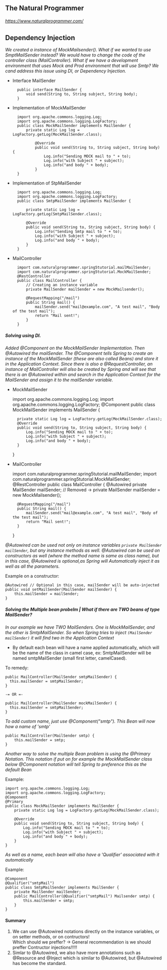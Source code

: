 ## The Natural Programmer
###### https://www.naturalprogrammer.com/

## Dependency Injection

*We created a instance of MockMailsender().  What if we wanted to use SmptMailSender instead?  We would have to change the
code of the controller class (MailController).  What if we have a development environment that uses Mock and Prod environment that
will use Smtp? We cand address this issue using DI, or Dependency Injection.*

* Interface MailSender

        public interface MailSender {
            void send(String to, String subject, String body);
        }

* Implementation of MockMailSender

        import org.apache.commons.logging.Log;
    	import org.apache.commons.logging.LogFactory;
    	public class MockMailSender implements MailSender {
    		private static Log log = LogFactory.getLog(MockMailSender.class);
    
        		@Override
        		public void send(String to, String subject, String body) {
        			Log.info("Sending MOCK mail to " + to);
        			Log.info("with Subject " + subject);
        			Log.info("and body " + body);
        		}
    	}

* Implementation of StpMailSender

	    import org.apache.commons.logging.Log;
	    import org.apache.commons.logging.LogFactory;
	    public class SmtpMailSender implements MailSender {

		    private static Log log = LogFactory.getLog(SmtpMailSender.class);

		    @Override
		    public void send(String to, String subject, String body) {
			    Log.info("Sending Smtp mail to " + to);
			    Log.info("with Subject " + subject);
			    Log.info("and body " + body);
		    }
	    }

* MailController
 
        import com.naturalprogrammer.spring5tutorial.mailMailSender;
    	import com.naturalprogrammer.spring5tutorial.MockMailSender;
    	@RestController
    	public class MailController {
    		// Creating an instance variable
    		private MailSender mailSender = new MockMailsender();
    		
    		@RequestMapping("/mail")
    		public String mail() {
    			mailSender.send("mail@example.com", "A test mail", "Body of the test mail");
    			return "Mail sent!";
    		}
    	}

##### Solving using DI.
*Added @Component on the MockMailSender Implementation.  Then @Autowired the mailSender. The @Component tells Spring to create an instance of the MockMailSender (these are also called Beans) and store it in the Application Context.  Since there is also a @RequestController, 
an instance of MailController will also be created by Spring and will see that there is an @Autowired within and search in the Application Context for the MailSender and assign it to the mailSender variable.*

* MockMailSender	

    import org.apache.commons.logging.Log;
    import org.apache.commons.logging.LogFactory;
	@Component
	public class MockMailSender implements MailSender {

		private static Log log = LogFactory.getLog(MockMailSender.class);
		@Override
		public void send(String to, String subject, String body) {
			Log.info("Sending MOCK mail to " + to);
			Log.info("with Subject " + subject);
			Log.info("and body " + body);
		}
	}

* MailController

	import com.naturalprogrammer.spring5tutorial.mailMailSender;
	import com.naturalprogrammer.spring5tutorial.MockMailSender;
	@RestController
	public class MailController {
		@Autowired
		private MailSender mailSender;
		// Removed -> private MailSender mailSender = new MockMailsender();
		
		@RequestMapping("/mail")
		public String mail() {
			mailSender.send("mail@example.com", "A test mail", "Body of the test mail");
			return "Mail sent!";
		}
	}

*@Autowired can be used not only on instance variables `private MailSender mailSender`, but any instance methods as well.
@Autowired can be used on constructors as well (where the method name is same as class name), but in this case, @Autowired is optional,as Spring will _Automatically_ inject it as well as all the parameters.*

Example on a constructor:

	@Autowired // Optional in this case, mailSender will be auto-injected
	public void setMailSender(MailSender mailSender) {
		this.mailSender = mailSender;
	}

##### Solving the Multiple bean probelm | What if there are TWO beans of type MailSender?
*In our example we have TWO MailSenders.  One is MockMailSender, and the other is SmtpMailSender. So when Spring tries to inject `(MailSender mailSender)` it will find two in the Application Context*

* By default each bean will have a name applied automatically, which will be the name of the class in camel case, ex: SmtpMailSender will be named smtpMailSender (small first letter, camelCased).

To remedy:

	public MailController(MailSender smtpMailSender) {
	  this.mailSender = smtpMailSender;
	}
	
	-= OR =-

	public MailController(MailSender mockMailSender) {
	  this.mailSender = smtpMailSender;
	}
	
*To add custom name, just use @Component("smtp").  This Bean will now how a name of 'smtp'*

	public MailController(MailSender smtp) {
		this.mailSender = smtp;
	}

*Another way to solve the multiple Bean problem is using the @Primary Notation.  This notation if put on for example the
MockMailSender class below @Component notation will tell Spring to preference this as the default Bean*

Example:

	import org.apache.commons.logging.Log;
	import org.apache.commons.logging.LogFactory;
	@Component
	@Primary
	public class MockMailSender implements MailSender {
		private static Log log = LogFactory.getLog(MockMailSender.class);

		@Override
		public void send(String to, String subject, String body) {
			Log.info("Sending MOCK mail to " + to);
			Log.info("with Subject " + subject);
			Log.info("and body " + body);
		}
	}

*As well as a name, each bean will also have a 'Qualifier' associated with it automatically*

Example:

	@Component
	@Qualifier("smtpMail")
	public class SmtpMailSender implements MailSender {
		private MailSender mailSender;
		public MailController(@Qualifier("smtpMail") Mailsender smtp) {
			this.mailSender = smtp;
		}
	}


#### Summary
1. We can use @Autowired notations directly on the instance variables, or on setter methods, or on contructors!  
Which should we preffer? -> General recommendation is we should preffer Contructor injections!!!!!
2. Simlar to @Autowired, we also have more annotations such as @Resource and @Inject which is similar to @Autowired, 
but @Autowired has become the standard.
